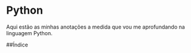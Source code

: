 # Python
Aqui estão as minhas anotações a medida que vou me aprofundando na linguagem Python.

##Índice
